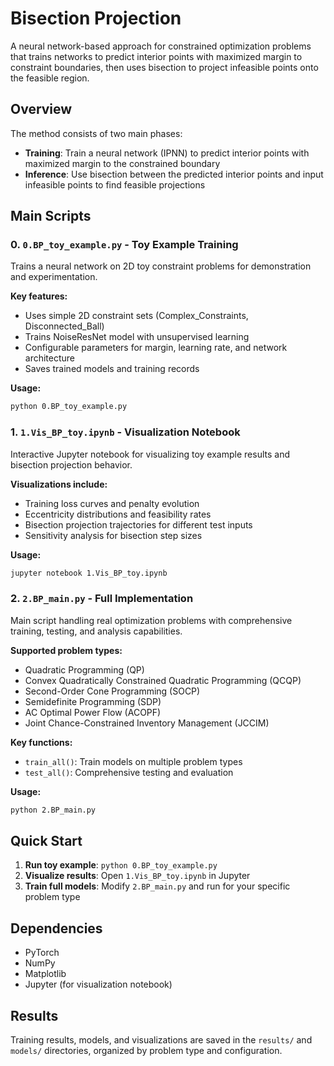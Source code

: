 # Bisection Projection

A neural network-based approach for constrained optimization problems that trains networks to predict interior points with maximized margin to constraint boundaries, then uses bisection to project infeasible points onto the feasible region.

## Overview

The method consists of two main phases:
- **Training**: Train a neural network (IPNN) to predict interior points with maximized margin to the constrained boundary
- **Inference**: Use bisection between the predicted interior points and input infeasible points to find feasible projections

## Main Scripts

### 0. `0.BP_toy_example.py` - Toy Example Training
Trains a neural network on 2D toy constraint problems for demonstration and experimentation.

**Key features:**
- Uses simple 2D constraint sets (Complex_Constraints, Disconnected_Ball)
- Trains NoiseResNet model with unsupervised learning
- Configurable parameters for margin, learning rate, and network architecture
- Saves trained models and training records

**Usage:**
```bash
python 0.BP_toy_example.py
```

### 1. `1.Vis_BP_toy.ipynb` - Visualization Notebook  
Interactive Jupyter notebook for visualizing toy example results and bisection projection behavior.

**Visualizations include:**
- Training loss curves and penalty evolution
- Eccentricity distributions and feasibility rates  
- Bisection projection trajectories for different test inputs
- Sensitivity analysis for bisection step sizes

**Usage:**
```bash
jupyter notebook 1.Vis_BP_toy.ipynb
```

### 2. `2.BP_main.py` - Full Implementation
Main script handling real optimization problems with comprehensive training, testing, and analysis capabilities.

**Supported problem types:**
- Quadratic Programming (QP)
- Convex Quadratically Constrained Quadratic Programming (QCQP)  
- Second-Order Cone Programming (SOCP)
- Semidefinite Programming (SDP)
- AC Optimal Power Flow (ACOPF)
- Joint Chance-Constrained Inventory Management (JCCIM)

**Key functions:**
- `train_all()`: Train models on multiple problem types
- `test_all()`: Comprehensive testing and evaluation

**Usage:**
```bash
python 2.BP_main.py
```

## Quick Start

1. **Run toy example**: `python 0.BP_toy_example.py`
2. **Visualize results**: Open `1.Vis_BP_toy.ipynb` in Jupyter
3. **Train full models**: Modify `2.BP_main.py` and run for your specific problem type

## Dependencies

- PyTorch
- NumPy  
- Matplotlib
- Jupyter (for visualization notebook)

## Results

Training results, models, and visualizations are saved in the `results/` and `models/` directories, organized by problem type and configuration.

